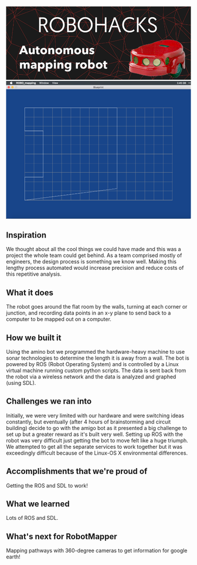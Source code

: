 ![robohacks](https://github.com/BenEmdon/RoboHacks_Mapping/blob/master/robohacks.jpg)
![Blueprint](https://github.com/BenEmdon/RoboHacks_Mapping/blob/master/Blueprint.png)

## Inspiration
We thought about all the cool things we could have made and this was a project the whole team could get behind. As a team comprised mostly of engineers, the design process is something we know well. Making this lengthy process automated would increase precision and reduce costs of this repetitive analysis.

## What it does
The robot goes around the flat room by the walls, turning at each corner or junction, and recording data points in an x-y plane to send back to a computer to be mapped out on a computer.

## How we built it
Using the amino bot we programmed the hardware-heavy machine to use sonar technologies to determine the length it is away from a wall. The bot is powered by ROS (Robot Operating System) and is controlled by a Linux virtual machine running custom python scripts. The data is sent back from the robot via a wireless network and the data is analyzed and graphed (using SDL). 

## Challenges we ran into
Initially, we were very limited with our hardware and were switching ideas constantly, but eventually (after 4 hours of brainstorming and circuit building) decide to go with the amigo bot as it presented a big challenge to set up but a greater reward as it's built very well. Setting up ROS with the robot was very difficult just getting the bot to move felt like a huge triumph. We attempted to get all the separate services to work together but it was exceedingly difficult because of the Linux-OS X environmental differences.

## Accomplishments that we're proud of
Getting the ROS and SDL to work! 

## What we learned
Lots of ROS and SDL.

## What's next for RobotMapper
Mapping pathways with 360-degree cameras to get information for google earth!